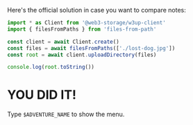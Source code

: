 Here's the official solution in case you want to compare notes:

```js
import * as Client from '@web3-storage/w3up-client'
import { filesFromPaths } from 'files-from-path'

const client = await Client.create()
const files = await filesFromPaths(['./lost-dog.jpg'])
const root = await client.uploadDirectory(files)

console.log(root.toString())
```

# YOU DID IT!

Type `$ADVENTURE_NAME` to show the menu.
